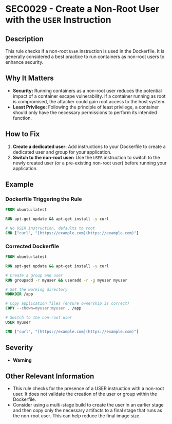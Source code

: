 # SEC0029 - Create a Non-Root User with the `USER` Instruction

## Description

This rule checks if a non-root `USER` instruction is used in the Dockerfile.  It is generally considered a best practice to run containers as non-root users to enhance security.

## Why It Matters

-   **Security:** Running containers as a non-root user reduces the potential impact of a container escape vulnerability. If a container running as root is compromised, the attacker could gain root access to the host system.
-   **Least Privilege:**  Following the principle of least privilege, a container should only have the necessary permissions to perform its intended function.

## How to Fix

1.  **Create a dedicated user:** Add instructions to your Dockerfile to create a dedicated user and group for your application.
2.  **Switch to the non-root user:** Use the `USER` instruction to switch to the newly created user (or a pre-existing non-root user) before running your application.

## Example

### Dockerfile Triggering the Rule

```dockerfile
FROM ubuntu:latest

RUN apt-get update && apt-get install -y curl

# No USER instruction, defaults to root
CMD ["curl", "[https://example.com](https://example.com)"]
```

### Corrected Dockerfile

```dockerfile
FROM ubuntu:latest

RUN apt-get update && apt-get install -y curl

# Create a group and user
RUN groupadd -r myuser && useradd -r -g myuser myuser

# Set the working directory
WORKDIR /app

# Copy application files (ensure ownership is correct)
COPY --chown=myuser:myuser . /app

# Switch to the non-root user
USER myuser

CMD ["curl", "[https://example.com](https://example.com)"]
```

## Severity

- **Warning**

## Other Relevant Information

- This rule checks for the presence of a USER instruction with a non-root user. It does not validate the creation of the user or group within the Dockerfile.
- Consider using a multi-stage build to create the user in an earlier stage and then copy only the necessary artifacts to a final stage that runs as the non-root user. This can help reduce the final image size.


